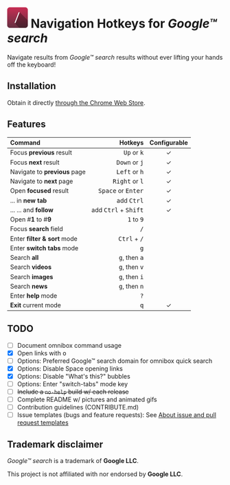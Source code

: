 # ![Logo](dist/chrome-extension/assets/icon-48.png "Logo") Navigation Hotkeys for _Google™ search_

Navigate results from _Google™ search_ results without ever lifting your hands off the keyboard!

## Installation

Obtain it directly [through the Chrome Web Store](https://chrome.google.com/webstore/detail/search-navigation-hotkeys/ifbjebjodkkageignlfdkipikmdllhjf).

## Features

| Command                                         |                                Hotkeys | Configurable |
| :---------------------------------------------- | -------------------------------------: | :----------: |
| Focus <strong>previous</strong> result          |          <kbd>Up</kbd> or <kbd>k</kbd> |       ✓      |
| Focus <strong>next</strong> result              |        <kbd>Down</kbd> or <kbd>j</kbd> |       ✓      |
| Navigate to <strong>previous</strong> page      |        <kbd>Left</kbd> or <kbd>h</kbd> |       ✓      |
| Navigate to <strong>next</strong> page          |       <kbd>Right</kbd> or <kbd>l</kbd> |       ✓      |
| Open <strong>focused</strong> result            |   <kbd>Space</kbd> or <kbd>Enter</kbd> |       ✓      |
| ... in <strong>new tab</strong>                 |                    add <kbd>Ctrl</kbd> |       ✓      |
| ... ... and <strong>follow</strong>             | add <kbd>Ctrl</kbd> + <kbd>Shift</kbd> |       ✓      |
| Open #<strong>1</strong> to #<strong>9</strong> |           <kbd>1</kbd> to <kbd>9</kbd> |              |
| Focus <strong>search</strong> field             |                           <kbd>/</kbd> |              |
| Enter <strong>filter & sort</strong> mode       |         <kbd>Ctrl</kbd> + <kbd>/</kbd> |              |
| Enter <strong>switch tabs</strong> mode         |                           <kbd>g</kbd> |              |
| Search <strong>all</strong>                     |        <kbd>g</kbd>, then <kbd>a</kbd> |              |
| Search <strong>videos</strong>                  |        <kbd>g</kbd>, then <kbd>v</kbd> |              |
| Search <strong>images</strong>                  |        <kbd>g</kbd>, then <kbd>i</kbd> |              |
| Search <strong>news</strong>                    |        <kbd>g</kbd>, then <kbd>n</kbd> |              |
| Enter <strong>help</strong> mode                |                           <kbd>?</kbd> |              |
| <strong>Exit</strong> current mode              |                           <kbd>q</kbd> |       ✓      |

## TODO

-   [ ] Document omnibox command usage
-   [x] Open links with <kbd>o</kbd>
-   [ ] Options: Preferred Google™ search domain for omnibox quick search
-   [x] Options: Disable Space opening links
-   [x] Options: Disable "What's this?" bubbles
-   [ ] Options: Enter "switch-tabs" mode key
-   [ ] ~~Include a `no-help` build w/ each release~~
-   [ ] Complete README w/ pictures and animated gifs
-   [ ] Contribution guidelines (CONTRIBUTE.md)
-   [ ] Issue templates (bugs and feature requests): See [About issue and pull request templates](https://help.github.com/articles/creating-issue-templates-for-your-repository/)

## Trademark disclaimer

_Google™ search_ is a trademark of **Google LLC**.

This project is not affiliated with nor endorsed by **Google LLC**.
